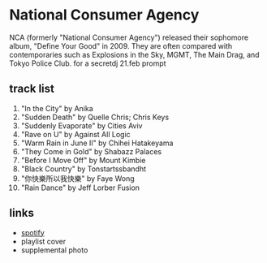# National Consumer Agency

NCA (formerly &quot;National Consumer Agency&quot;) released their sophomore album, &quot;Define Your Good&quot; in 2009. They are often compared with contemporaries such as Explosions in the Sky, MGMT, The Main Drag, and Tokyo Police Club. for a secretdj 21.feb prompt

## track list

1. "In the City" by Anika
2. "Sudden Death" by Quelle Chris; Chris Keys
3. "Suddenly Evaporate" by Cities Aviv
4. "Rave on U" by Against All Logic
5. "Warm Rain in June II" by Chihei Hatakeyama
6. "They Come in Gold" by Shabazz Palaces
7. "Before I Move Off" by Mount Kimbie
8. "Black Country" by Tonstartssbandht
9. "你快樂所以我快樂" by Faye Wong
10. "Rain Dance" by Jeff Lorber Fusion

## links

- [spotify](https://open.spotify.com/playlist/5KosoW91jvviXuN4I0ig7M)
- playlist cover
- supplemental photo
